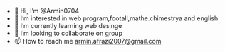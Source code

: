 - 👋 Hi, I’m @Armin0704
- 👀 I’m interested in web program,footall,mathe.chimestrya and english
- 🌱 I’m currently learning web desinge
- 💞️ I’m looking to collaborate on group
- 📫 How to reach me armin.afrazi2007@gmail.com

<!---
Armin0704/Armin0704 is a ✨ special ✨ repository because its `README.md` (this file) appears on your GitHub profile.
You can click the Preview link to take a look at your changes.
--->
